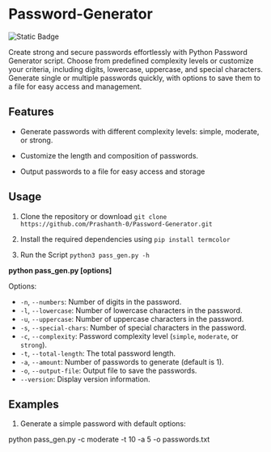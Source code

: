 # Password-Generator

![Static Badge](https://img.shields.io/badge/Downloads-blue)


Create strong and secure passwords effortlessly with  Python Password Generator script. Choose from predefined complexity levels or customize your criteria, including digits, lowercase, uppercase, and special characters. Generate single or multiple passwords quickly, with options to save them to a file for easy access and management.

## Features

- Generate passwords with different complexity levels: simple, moderate, or strong.
  
- Customize the length and composition of passwords.
  
- Output passwords to a file for easy access and storage

## Usage

1. Clone the repository or download `git clone https://github.com/Prashanth-0/Password-Generator.git`
  
2. Install the required dependencies using
   `pip install termcolor`

3. Run the Script
   `python3 pass_gen.py -h`

**python pass_gen.py [options]**

Options:
- `-n`, `--numbers`: Number of digits in the password.
- `-l`, `--lowercase`: Number of lowercase characters in the password.
- `-u`, `--uppercase`: Number of uppercase characters in the password.
- `-s`, `--special-chars`: Number of special characters in the password.
- `-c`, `--complexity`: Password complexity level (`simple`, `moderate`, or `strong`).
- `-t`, `--total-length`: The total password length.
- `-a`, `--amount`: Number of passwords to generate (default is 1).
- `-o`, `--output-file`: Output file to save the passwords.
- `--version`: Display version information.

## Examples
1. Generate a simple password with default options:

python pass_gen.py -c moderate -t 10 -a 5 -o passwords.txt
